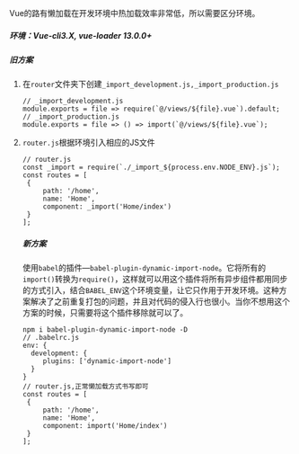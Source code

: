 Vue的路有懒加载在开发环境中热加载效率非常低，所以需要区分环境。

##### 环境：Vue-cli3.X, vue-loader 13.0.0+

##### 旧方案

1. 在`router`文件夹下创建`_import_development.js,_import_production.js`

   ```
   // _import_development.js
   module.exports = file => require(`@/views/${file}.vue`).default;
   // _import_production.js
   module.exports = file => () => import(`@/views/${file}.vue`);
   ```

2. `router.js`根据环境引入相应的JS文件

   ```
   // router.js
   const _import = require(`./_import_${process.env.NODE_ENV}.js`);
   const routes = [
   	{
   		path: '/home',
   		name: 'Home',
   		component: _import('Home/index')
   	}
   ];
   ```

   ##### 新方案

   使用`babel`的插件—`babel-plugin-dynamic-import-node`。它将所有的`import()`转换为`require()`，这样就可以用这个插件将所有异步组件都用同步的方式引入，结合`BABEL_ENV`这个环境变量，让它只作用于开发环境。这种方案解决了之前重复打包的问题，并且对代码的侵入行也很小。当你不想用这个方案的时候，只需要将这个插件移除就可以了。

   ```
   npm i babel-plugin-dynamic-import-node -D
   // .babelrc.js
   env: {
     development: {
     	plugins: ['dynamic-import-node']
     }
   }
   // router.js,正常懒加载方式书写即可
   const routes = [
   	{
   		path: '/home',
   		name: 'Home',
   		component: import('Home/index')
   	}
   ];
   ```

   